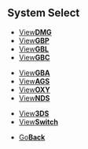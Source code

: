 ## System Select
<fourbutton>
          <ul>
            <li><a href="./DMG/">View<strong>DMG</strong></a></li>
            <li><a href="./GBP/">View<strong>GBP</strong></a></li>
            <li><a href="./GBL/">View<strong>GBL</strong></a></li>
            <li><a href="./GBC/">View<strong>GBC</strong></a></li>
          </ul>
          <ul>
            <li><a href="./GBA/">View<strong>GBA</strong></a></li>
            <li><a href="./AGS/">View<strong>AGS</strong></a></li>
			<li><a href="./OXY/">View<strong>OXY</strong></a></li>
            <li><a href="./NDS/">View<strong>NDS</strong></a></li>
		  </ul>
</fourbutton>
<twobutton>
          <ul>
            <li><a href="./3DS/">View<strong>3DS</strong></a></li>
			<li><a href="./Switch/">View<strong>Switch</strong></a></li>
		  </ul>
</twobutton>

<onebutton>
<ul>
            <li><a href="../">Go<strong>Back</strong></a></li>
          </ul>
</onebutton>

